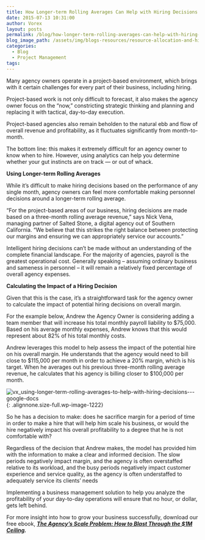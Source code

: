 ```yaml
---
title: How Longer-term Rolling Averages Can Help with Hiring Decisions
date: 2015-07-13 10:31:00
author: Vorex
layout: posts
permalink: /blog/how-longer-term-rolling-averages-can-help-with-hiring-decisions/
blog_image_path: /assets/img/blogs-resources/resource-allocation-and-hiring.jpg
categories:
  - Blog
  - Project Management
tags:  
---
```



Many agency owners operate in a project-based environment, which brings with it certain challenges for every part of their business, including hiring.

Project-based work is not only difficult to forecast, it also makes the agency owner focus on the “now,” constricting strategic thinking and planning and replacing it with tactical, day-to-day execution.<!--more-->

Project-based agencies also remain beholden to the natural ebb and flow of overall revenue and profitability, as it fluctuates significantly from month-to-month.

The bottom line: this makes it extremely difficult for an agency owner to know when to hire. However, using analytics can help you determine whether your gut instincts are on track — or out of whack.

**Using Longer-term Rolling Averages**

While it’s difficult to make hiring decisions based on the performance of any single month, agency owners can feel more comfortable making personnel decisions around a longer-term rolling average.

“For the project-based areas of our business, hiring decisions are made based on a three-month rolling average revenue,” says Nick Vena, managing partner of Salted Stone, a digital agency out of Southern California. “We believe that this strikes the right balance between protecting our margins and ensuring we can appropriately service our accounts.”

Intelligent hiring decisions can’t be made without an understanding of the complete financial landscape. For the majority of agencies, payroll is the greatest operational cost. Generally speaking – assuming ordinary business and sameness in personnel – it will remain a relatively fixed percentage of overall agency expenses.

**Calculating the Impact of a Hiring Decision**

Given that this is the case, it’s a straightforward task for the agency owner to calculate the impact of potential hiring decisions on overall margin.

For the example below, Andrew the Agency Owner is considering adding a team member that will increase his total monthly payroll liability to $75,000. Based on his average monthly expenses, Andrew knows that this would represent about 82% of his total monthly costs.

Andrew leverages this model to help assess the impact of the potential hire on his overall margin. He understands that the agency would need to bill close to $115,000 per month in order to achieve a 20% margin, which is his target. When he averages out his previous three-month rolling average revenue, he calculates that his agency is billing closer to $100,000 per month.

![vx_using-longer-term-rolling-averages-to-help-with-hiring-decisions---google-docs](http://www.vorex.com/wp-content/uploads/2015/07/vx_using-longer-term-rolling-averages-to-help-with-hiring-decisions-google-docs.png){: .alignnone.size-full.wp-image-1222}

So he has a decision to make: does he sacrifice margin for a period of time in order to make a hire that will help him scale his business, or would the hire negatively impact his overall profitability to a degree that he is not comfortable with?

Regardless of the decision that Andrew makes, the model has provided him with the information to make a clear and informed decision. The slow periods negatively impact margin, and the agency is often overstaffed relative to its workload, and the busy periods negatively impact customer experience and service quality, as the agency is often understaffed to adequately service its clients’ needs

Implementing a business management solution to help you analyze the profitability of your day-to-day operations will ensure that no hour, or dollar, gets left behind.

For more insight into how to grow your business successfully, download our free ebook, [***The Agency’s Scale Problem: How to Blast Through the $1M Ceiling***](http://vorex.hs-sites.com/agency-scale-ebook?__hstc=100746398.b2843db0333d5242d1d7cad84e1e93d1.1428948442272.1433544441781.1433793493875.19&amp;__hssc=100746398.13.1433793493875&amp;__hsfp=357257685)***.***

